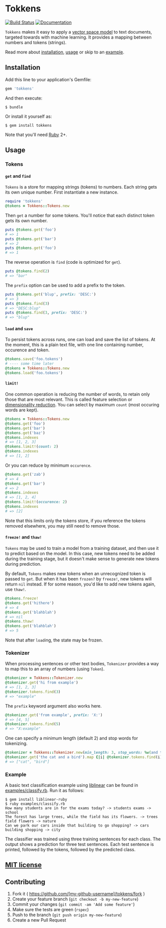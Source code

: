 # Tokkens

[![Build Status](https://travis-ci.org/q-m/tokkens-ruby.svg?branch=master)](https://travis-ci.org/q-m/tokkens-ruby)
[![Documentation](https://img.shields.io/badge/yard-docs-blue.svg)](http://www.rubydoc.info/github/q-m/tokkens-ruby/master)

`Tokkens` makes it easy to apply a [vector space model](https://en.wikipedia.org/wiki/Vector_space_model)
to text documents, targeted towards with machine learning. It provides a mapping
between numbers and tokens (strings).

Read more about [installation](#installation),  [usage](#usage) or skip to an [example](#example).

## Installation

Add this line to your application's Gemfile:

```ruby
gem 'tokkens'
```

And then execute:

    $ bundle

Or install it yourself as:

    $ gem install tokkens

Note that you'll need [Ruby](http://ruby-lang.org/) 2+.

## Usage

### Tokens

#### `get` and `find`

`Tokens` is a store for mapping strings (tokens) to numbers. Each string gets
its own unique number. First instantiate a new instance.

```ruby
require 'tokkens'
@tokens = Tokkens::Tokens.new
```

Then `get` a number for some tokens. You'll notice that each distinct token
gets its own number.

```ruby
puts @tokens.get('foo')
# => 1
puts @tokens.get('bar')
# => 2
puts @tokens.get('foo')
# => 1
```

The reverse operation is `find` (code is optimized for `get`).

```ruby
puts @tokens.find(2)
# => "bar"
```

The `prefix` option can be used to add a prefix to the token.

```ruby
puts @tokens.get('blup', prefix: 'DESC:')
# => 3
puts @tokens.find(3)
# => "DESC:blup"
puts @tokens.find(3, prefix: 'DESC:')
# => "blup"
```

#### `load` and `save`

To persist tokens across runs, one can load and save the list of tokens. At the
moment, this is a plain text file, with one line containing number, occurence and token.

```ruby
@tokens.save('foo.tokens')
# ---- some time later
@tokens = Tokkens::Tokens.new
@tokens.load('foo.tokens')
```

#### `limit!`

One common operation is reducing the number of words, to retain only those that are
most relevant. This is called feature selection or
[dimensionality reduction](https://en.wikipedia.org/wiki/Dimensionality_reduction).
You can select by maximum `count` (most occuring words are kept).

```ruby
@tokens = Tokkens::Tokens.new
@tokens.get('foo')
@tokens.get('bar')
@tokens.get('baz')
@tokens.indexes
# => [1, 2, 3]
@tokens.limit!(count: 2)
@tokens.indexes
# => [1, 2]
```

Or you can reduce by minimum `occurence`.

```ruby
@tokens.get('zab')
# => 4
@tokens.get('bar')
# => 2
@tokens.indexes
# => [1, 2, 4]
@tokens.limit!(occurence: 2)
@tokens.indexes
# => [2]
```

Note that this limits only the tokens store, if you reference the tokens removed
elsewhere, you may still need to remove those.

#### `freeze!` and `thaw!`

`Tokens` may be used to train a model from a training dataset, and then use it to
predict based on the model. In this case, new tokens need to be added during the
training stage, but it doesn't make sense to generate new tokens during prediction.

By default, `Tokens` makes new tokens when an unrecognized token is passed to `get`.
But when it has been `frozen?` by `freeze!`, new tokens will return `nil` instead.
If for some reason, you'd like to add new tokens again, use `thaw!`.

```ruby
@tokens.freeze!
@tokens.get('hithere')
# => 4
@tokens.get('blahblah')
# => nil
@tokens.thaw!
@tokens.get('blahblah')
# => 5
```

Note that after `load`ing, the state may be frozen.

### Tokenizer

When processing sentences or other text bodies, `Tokenizer` provides a way to map
this to an array of numbers (using `Token`).

```ruby
@tokenizer = Tokkens::Tokenizer.new
@tokenizer.get('hi from example')
# => [1, 2, 3]
@tokenizer.tokens.find(3)
# => "example"
```

The `prefix` keyword argument also works here.

```ruby
@tokenizer.get('from example', prefix: 'X:')
# => [4, 5]
@tokenizer.tokens.find(5)
# => "X:example"
```

One can specify a minimum length (default 2) and stop words for tokenizing.

```ruby
@tokenizer = Tokkens::Tokenizer.new(min_length: 3, stop_words: %w(and the))
@tokenizer.get('the cat and a bird').map {|i| @tokenizer.tokens.find(i)}
# => ["cat", "bird"]
```

### Example

A basic text classification example using [liblinear](https://www.csie.ntu.edu.tw/~cjlin/liblinear/)
can be found in [examples/classify.rb](examples/classify.rb). Run it as follows:

```
$ gem install liblinear-ruby
$ ruby examples/classify.rb
How many students are in for the exams today? -> students exams -> school
The forest has large trees, while the field has its flowers. -> trees field flowers -> nature
Can we park our cars inside that building to go shopping? -> cars building shopping -> city
```

The classifier was trained using three training sentences for each class.
The output shows a prediction for three test sentences. Each test sentence is
printed, followed by the tokens, followed by the predicted class.

## [MIT license](LICENSE.md)

## Contributing

1. Fork it ( https://github.com/[my-github-username]/tokkens/fork )
2. Create your feature branch (`git checkout -b my-new-feature`)
3. Commit your changes (`git commit -am 'Add some feature'`)
4. Make sure the tests are green (`rspec`)
4. Push to the branch (`git push origin my-new-feature`)
5. Create a new Pull Request
